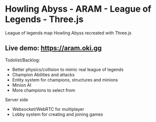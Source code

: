 # Howling Abyss - ARAM - League of Legends - Three.js
League of legends map Howling Abyss recreated with Three.js

## Live demo: https://aram.oki.gg

Todolist/Backlog:
* Better physics/collision to mimic real league of legends
* Champion Abilities and attacks
* Entity system for champions, structures and minions
* Minion AI
* More champions to select from

Server side
* Websocket/WebRTC for multiplayer
* Lobby system for creating and joining games 


